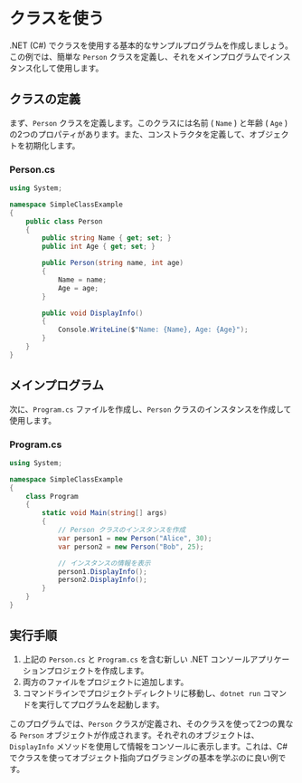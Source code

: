 # クラスを使う

.NET (C#) でクラスを使用する基本的なサンプルプログラムを作成しましょう。この例では、簡単な `Person` クラスを定義し、それをメインプログラムでインスタンス化して使用します。

## クラスの定義
まず、`Person` クラスを定義します。このクラスには名前 ( `Name` ) と年齢 ( `Age` ) の2つのプロパティがあります。また、コンストラクタを定義して、オブジェクトを初期化します。

### Person.cs

```csharp
using System;

namespace SimpleClassExample
{
	public class Person
	{
		public string Name { get; set; }
		public int Age { get; set; }

		public Person(string name, int age)
		{
			Name = name;
			Age = age;
		}

		public void DisplayInfo()
		{
			Console.WriteLine($"Name: {Name}, Age: {Age}");
		}
	}
}
```

## メインプログラム
次に、`Program.cs` ファイルを作成し、`Person` クラスのインスタンスを作成して使用します。

### Program.cs

``` csharp
using System;

namespace SimpleClassExample
{
	class Program
	{
		static void Main(string[] args)
		{
			// Person クラスのインスタンスを作成
			var person1 = new Person("Alice", 30);
			var person2 = new Person("Bob", 25);

			// インスタンスの情報を表示
			person1.DisplayInfo();
			person2.DisplayInfo();
		}
	}
}
```

## 実行手順
1. 上記の `Person.cs` と `Program.cs` を含む新しい .NET コンソールアプリケーションプロジェクトを作成します。
2. 両方のファイルをプロジェクトに追加します。
3. コマンドラインでプロジェクトディレクトリに移動し、`dotnet run` コマンドを実行してプログラムを起動します。

このプログラムでは、`Person` クラスが定義され、そのクラスを使って2つの異なる `Person` オブジェクトが作成されます。それぞれのオブジェクトは、`DisplayInfo` メソッドを使用して情報をコンソールに表示します。これは、C# でクラスを使ってオブジェクト指向プログラミングの基本を学ぶのに良い例です。
